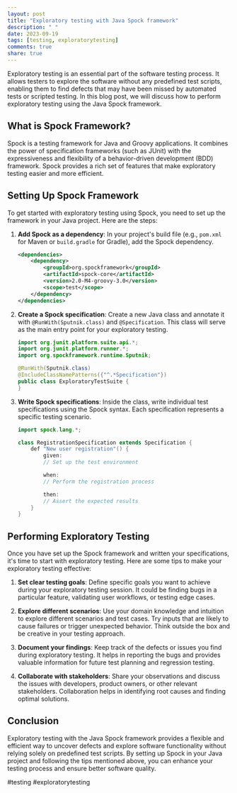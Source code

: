 ```yaml
---
layout: post
title: "Exploratory testing with Java Spock framework"
description: " "
date: 2023-09-19
tags: [testing, exploratorytesting]
comments: true
share: true
---
```


Exploratory testing is an essential part of the software testing process. It allows testers to explore the software without any predefined test scripts, enabling them to find defects that may have been missed by automated tests or scripted testing. In this blog post, we will discuss how to perform exploratory testing using the Java Spock framework.

## What is Spock Framework?

Spock is a testing framework for Java and Groovy applications. It combines the power of specification frameworks (such as JUnit) with the expressiveness and flexibility of a behavior-driven development (BDD) framework. Spock provides a rich set of features that make exploratory testing easier and more efficient.

## Setting Up Spock Framework

To get started with exploratory testing using Spock, you need to set up the framework in your Java project. Here are the steps:

1. **Add Spock as a dependency**: In your project's build file (e.g., `pom.xml` for Maven or `build.gradle` for Gradle), add the Spock dependency.

   ```xml
   <dependencies>
       <dependency>
           <groupId>org.spockframework</groupId>
           <artifactId>spock-core</artifactId>
           <version>2.0-M4-groovy-3.0</version>
           <scope>test</scope>
       </dependency>
   </dependencies>
   ```

2. **Create a Spock specification**: Create a new Java class and annotate it with `@RunWith(Sputnik.class)` and `@Specification`. This class will serve as the main entry point for your exploratory testing.

   ```java
   import org.junit.platform.suite.api.*;
   import org.junit.platform.runner.*;
   import org.spockframework.runtime.Sputnik;

   @RunWith(Sputnik.class)
   @IncludeClassNamePatterns({"^.*Specification"})
   public class ExploratoryTestSuite {
   }
   ```

3. **Write Spock specifications**: Inside the class, write individual test specifications using the Spock syntax. Each specification represents a specific testing scenario.

   ```java
   import spock.lang.*;

   class RegistrationSpecification extends Specification {
       def "New user registration"() {
           given:
           // Set up the test environment

           when:
           // Perform the registration process

           then:
           // Assert the expected results
       }
   }
   ```

## Performing Exploratory Testing

Once you have set up the Spock framework and written your specifications, it's time to start with exploratory testing. Here are some tips to make your exploratory testing effective:

1. **Set clear testing goals**: Define specific goals you want to achieve during your exploratory testing session. It could be finding bugs in a particular feature, validating user workflows, or testing edge cases.

2. **Explore different scenarios**: Use your domain knowledge and intuition to explore different scenarios and test cases. Try inputs that are likely to cause failures or trigger unexpected behavior. Think outside the box and be creative in your testing approach.

3. **Document your findings**: Keep track of the defects or issues you find during exploratory testing. It helps in reporting the bugs and provides valuable information for future test planning and regression testing.

4. **Collaborate with stakeholders**: Share your observations and discuss the issues with developers, product owners, or other relevant stakeholders. Collaboration helps in identifying root causes and finding optimal solutions.

## Conclusion

Exploratory testing with the Java Spock framework provides a flexible and efficient way to uncover defects and explore software functionality without relying solely on predefined test scripts. By setting up Spock in your Java project and following the tips mentioned above, you can enhance your testing process and ensure better software quality.

#testing #exploratorytesting